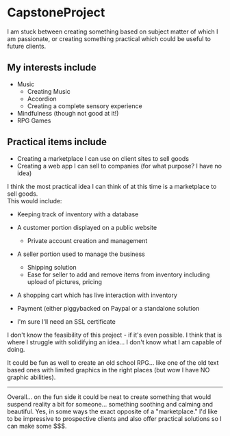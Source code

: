 # CapstoneProject

I am stuck between creating something based on subject matter of which I am passionate, or creating something practical which could be useful to future clients.

## My interests include

+ Music
  + Creating Music
  + Accordion
  + Creating a complete sensory experience
+ Mindfulness (though not good at it!)
+ RPG Games

## Practical items include

+ Creating a marketplace I can use on client sites to sell goods
+ Creating a web app I can sell to companies (for what purpose?  I have no idea)

I think the most practical idea I can think of at this time is a marketplace to sell goods.  
This would include:

+ Keeping track of inventory with a database
+ A customer portion displayed on a public website
  + Private account creation and management
+ A seller portion used to manage the business
  + Shipping solution
  + Ease for seller to add and remove items from inventory including upload of pictures, pricing
  
+ A shopping cart which has live interaction with inventory
+ Payment (either piggybacked on Paypal or a standalone solution
+ I'm sure I'll need an SSL certificate

I don't know the feasibility of this project - if it's even possible.  I think that is where I struggle with solidifying an idea... I don't know what I am capable of doing.

It could be fun as well to create an old school RPG... like one of the old text based ones with limited graphics in the right places (but wow I have NO graphic abilities).

---
Overall... on the fun side it could be neat to create something that would suspend reality a bit for someone... something soothing and calming and beautiful.  Yes, in some ways the exact opposite of a "marketplace."  I'd like to be impressive to prospective clients and also offer practical solutions so I can make some $$$.
